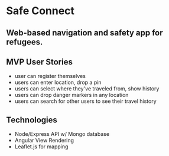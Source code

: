 Safe Connect
========

## Web-based navigation and safety app for refugees.

## MVP User Stories
- user can register themselves
- users can enter location, drop a pin
- users can select where they've traveled from, show history
- users can drop danger markers in any location
- users can search for other users to see their travel history

## Technologies
- Node/Express API w/ Mongo database
- Angular View Rendering
- Leaflet.js for mapping